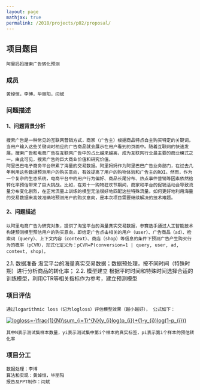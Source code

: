 ```yaml
---
layout: page
mathjax: true
permalink: /2018/projects/p02/proposal/
---
```


## 项目题目
	阿里妈妈搜索广告转化预测
### 成员
	黄焯恒，李博，毕丽阳，闫斌
### 问题描述

#### 1、问题背景分析
	搜索广告是一种常见的互联网营销方式，商家（广告主）根据商品特点自主购买特定的关键词，当用户输入这些关键词时相应的广告商品就会展示在用户看到的页面中。随着互联网的快速发展，搜索广告和电商广告在互联网广告中的占比越来越高，成为互联网行业最主要的商业模式之一。由此可见，搜索广告的巨大商业价值和研究价值。
	阿里巴巴电子商务平台积累了海量的交易数据。阿里妈妈作为阿里巴巴广告业务部门，在过去几年利用这些数据预测用户的购买意向，有效提高了用户的购物体验和广告主的ROI。然而，作为一个复杂的生态系统，电商平台中的用户行为偏好、商品长尾分布、热点事件营销等因素依然给转化率预估带来了巨大挑战。比如，在双十一购物狂欢节期间，商家和平台的促销活动会导致流量分布变化剧烈，在正常流量上训练的模型无法很好地匹配这些特殊流量。如何更好地利用海量的交易数据来高效准确地预测用户的购买意向，是本次项目需要继续解决的技术难题。
#### 2、问题描述
	以阿里电商广告为研究对象，提供了淘宝平台的海量真实交易数据，参赛选手通过人工智能技术构建预测模型预估用户的购买意向，即给定广告点击相关的用户（user）、广告商品（ad）、检索词（query）、上下文内容（context）、商店（shop）等信息的条件下预测广告产生购买行为的概率（pCVR），形式化定义为：pCVR=P(conversion=1 | query, user, ad, context, shop)。
2.1. 数据准备
	淘宝平台的海量真实交易数据；数据预处理，按不同时间（特殊时期）进行分析商品的转化率；
2.2. 模型建立
	根据平时时间和特殊时间选择合适的训练模型，利用CTR等相关指标作为参考，建立预测模型
### 项目评估
	通过logarithmic loss（记为logloss）评估模型效果（越小越好）， 公式如下：
<a href="https://www.codecogs.com/eqnedit.php?latex=logloss=-\frac{1}{N}\sum_{i=1}^{N}(y_{i}log(p_{i})&plus;(1-y_{i})log(1-p_{i}))" target="_blank"><img src="https://latex.codecogs.com/gif.latex?logloss=-\frac{1}{N}\sum_{i=1}^{N}(y_{i}log(p_{i})&plus;(1-y_{i})log(1-p_{i}))" title="logloss=-\frac{1}{N}\sum_{i=1}^{N}(y_{i}log(p_{i})+(1-y_{i})log(1-p_{i}))" /></a>
	
	其中N表示测试集样本数量，yi表示测试集中第i个样本的真实标签，pi表示第i个样本的预估转化率
### 项目分工
	数据处理：李博
	算法和实现：黄焯恒，毕丽阳
	报告及PPT制作：闫斌
